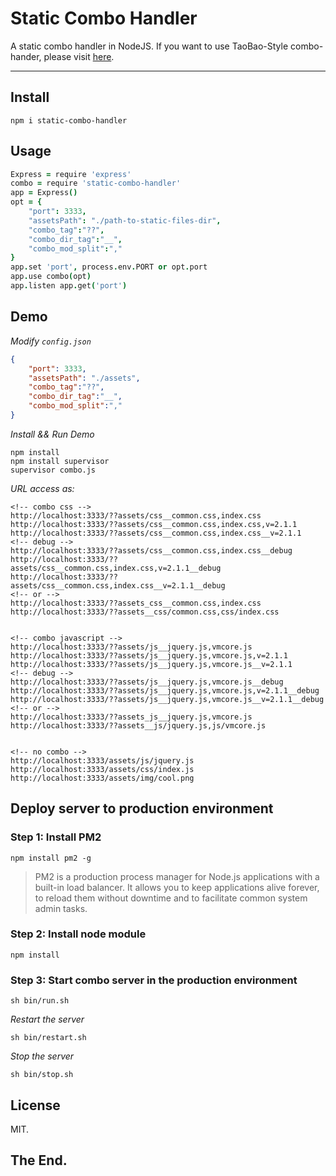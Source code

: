 # Static Combo Handler

A static combo handler in NodeJS. 
If you want to use TaoBao-Style combo-hander, please visit [here](https://github.com/lmtdit/static-combo/tree/v1.0.0).

--------------


## Install
```
npm i static-combo-handler
```

## Usage

```CoffeeScript
Express = require 'express'
combo = require 'static-combo-handler'
app = Express()
opt = {
    "port": 3333,
    "assetsPath": "./path-to-static-files-dir",
    "combo_tag":"??",
    "combo_dir_tag":"__",
    "combo_mod_split":","
}
app.set 'port', process.env.PORT or opt.port
app.use combo(opt)
app.listen app.get('port')
```

## Demo

*Modify  `config.json`*
```json
{
    "port": 3333,
    "assetsPath": "./assets",
    "combo_tag":"??",
    "combo_dir_tag":"__",
    "combo_mod_split":","
}
```

*Install && Run Demo*
```shell
npm install
npm install supervisor 
supervisor combo.js
```

*URL access as:*
```markup
<!-- combo css -->
http://localhost:3333/??assets/css__common.css,index.css
http://localhost:3333/??assets/css__common.css,index.css,v=2.1.1
http://localhost:3333/??assets/css__common.css,index.css__v=2.1.1
<!-- debug -->
http://localhost:3333/??assets/css__common.css,index.css__debug
http://localhost:3333/??assets/css__common.css,index.css,v=2.1.1__debug
http://localhost:3333/??assets/css__common.css,index.css__v=2.1.1__debug
<!-- or -->
http://localhost:3333/??assets_css__common.css,index.css
http://localhost:3333/??assets__css/common.css,css/index.css


<!-- combo javascript -->
http://localhost:3333/??assets/js__jquery.js,vmcore.js
http://localhost:3333/??assets/js__jquery.js,vmcore.js,v=2.1.1
http://localhost:3333/??assets/js__jquery.js,vmcore.js__v=2.1.1
<!-- debug -->
http://localhost:3333/??assets/js__jquery.js,vmcore.js__debug
http://localhost:3333/??assets/js__jquery.js,vmcore.js,v=2.1.1__debug
http://localhost:3333/??assets/js__jquery.js,vmcore.js__v=2.1.1__debug
<!-- or -->
http://localhost:3333/??assets_js__jquery.js,vmcore.js
http://localhost:3333/??assets__js/jquery.js,js/vmcore.js


<!-- no combo -->
http://localhost:3333/assets/js/jquery.js
http://localhost:3333/assets/css/index.js
http://localhost:3333/assets/img/cool.png
```

## Deploy server to production environment

### Step 1: Install PM2
```
npm install pm2 -g
```

> PM2 is a production process manager for Node.js applications with a built-in load balancer. It allows you to keep applications alive forever, to reload them without downtime and to facilitate common system admin tasks.


### Step 2: Install node module
```
npm install
```

### Step 3: Start combo server in the production environment
```
sh bin/run.sh
```

*Restart the server*

```
sh bin/restart.sh
```

*Stop the server*
```
sh bin/stop.sh
```

## License
MIT.

## The End.